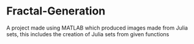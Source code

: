 # Fractal-Generation
A project made using MATLAB which produced images made from Julia sets, this includes the creation of Julia sets from given functions  
